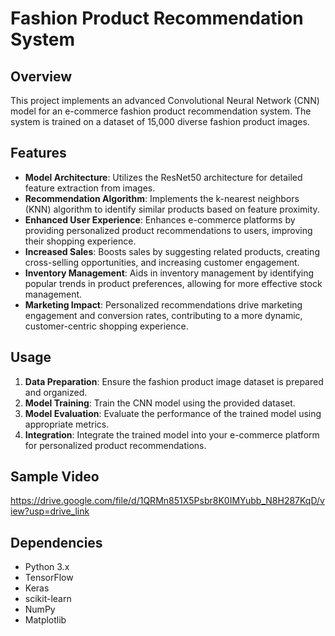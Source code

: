 # Fashion Product Recommendation System

## Overview
This project implements an advanced Convolutional Neural Network (CNN) model for an e-commerce fashion product recommendation system. The system is trained on a dataset of 15,000 diverse fashion product images.

## Features
- **Model Architecture**: Utilizes the ResNet50 architecture for detailed feature extraction from images.
- **Recommendation Algorithm**: Implements the k-nearest neighbors (KNN) algorithm to identify similar products based on feature proximity.
- **Enhanced User Experience**: Enhances e-commerce platforms by providing personalized product recommendations to users, improving their shopping experience.
- **Increased Sales**: Boosts sales by suggesting related products, creating cross-selling opportunities, and increasing customer engagement.
- **Inventory Management**: Aids in inventory management by identifying popular trends in product preferences, allowing for more effective stock management.
- **Marketing Impact**: Personalized recommendations drive marketing engagement and conversion rates, contributing to a more dynamic, customer-centric shopping experience.

## Usage
1. **Data Preparation**: Ensure the fashion product image dataset is prepared and organized.
2. **Model Training**: Train the CNN model using the provided dataset.
3. **Model Evaluation**: Evaluate the performance of the trained model using appropriate metrics.
4. **Integration**: Integrate the trained model into your e-commerce platform for personalized product recommendations.

## Sample Video
https://drive.google.com/file/d/1QRMn851X5Psbr8K0IMYubb_N8H287KqD/view?usp=drive_link

## Dependencies
- Python 3.x
- TensorFlow
- Keras
- scikit-learn
- NumPy
- Matplotlib
